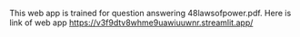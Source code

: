 This web app is trained for question answering 48lawsofpower.pdf. Here is link of web app https://v3f9dtv8whme9uawiuuwnr.streamlit.app/
